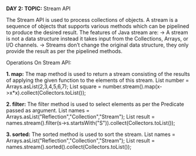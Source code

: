 **DAY 2:**
**TOPIC:** Stream API

The Stream API is used to process collections of objects. A stream is a sequence of objects that supports various methods which can be pipelined to produce the desired result.
The features of Java stream are:
-> A stream is not a data structure instead it takes input from the Collections, Arrays, or I/O channels.
-> Streams don’t change the original data structure, they only provide the result as per the pipelined methods.

Operations On Stream API:

**1. map:** The map method is used to return a stream consisting of the results of applying the given function to the elements of this stream.
List number = Arrays.asList(2,3,4,5,6,7);
List square = number.stream().map(x->x*x).collect(Collectors.toList());

**2. filter:** The filter method is used to select elements as per the Predicate passed as argument.
List names = Arrays.asList("Reflection","Collection","Stream");
List result = names.stream().filter(s->s.startsWith("S")).collect(Collectors.toList());

**3. sorted:** The sorted method is used to sort the stream.
List names = Arrays.asList("Reflection","Collection","Stream");
List result = names.stream().sorted().collect(Collectors.toList());
